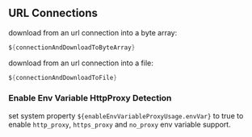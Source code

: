 ## URL Connections

download from an url connection into a byte array:

```java
${connectionAndDownloadToByteArray}
```

download from an url connection into a file:

```java
${connectionAndDownloadToFile}
```
                        
### Enable Env Variable HttpProxy Detection

set system property `${enableEnvVariableProxyUsage.envVar}` to true to enable `http_proxy`, `https_proxy` and `no_proxy` env variable support. 